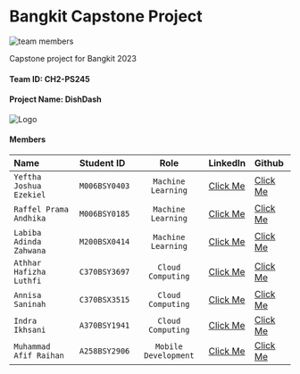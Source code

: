 # Bangkit Capstone Project

![team members](https://github.com/dishdashh/dishdashh/blob/main/banner.jpeg?raw=true)

Capstone project for Bangkit 2023

#### Team ID: CH2-PS245

#### Project Name: DishDash

![Logo](https://github.com/dishdashh/dishdashh/blob/f4ab0daec87955b71735655c72b006dd09beed78/logo-dd.png?raw=true)

#### Members

| Name                    | Student ID    | Role                 | LinkedIn                                                                 | Github                                       |
|:----------------------- |:------------- |:--------------------:|:------------------------------------------------------------------------ |:-------------------------------------------- |
| `Yeftha Joshua Ezekiel` | `M006BSY0403` | `Machine Learning`   | [Click Me]( https://www.linkedin.com/in/yefthajoshua/)                   | [Click Me](https://github.com/ArkZ10)        |
| `Raffel Prama Andhika`  | `M006BSY0185` | `Machine Learning`   | [Click Me](https://www.linkedin.com/in/raffel-prama-andhika-24206a149/) | [Click Me](https://github.com/prm008 )       |
| `Labiba Adinda Zahwana` | `M200BSX0414` | `Machine Learning`   | [Click Me](https://www.linkedin.com/in/labibaadinda/)                    | [Click Me](https://github.com/labibaadinda)  |
| `Athhar Hafizha Luthfi` | `C370BSY3697` | `Cloud Computing`    | [Click Me](http://www.linkedin.com/in/athhar-hafizha-luthfi-a48050221)   | [Click Me](https://github.com/athharhafizh)  |
| `Annisa Saninah`        | `C370BSX3515` | `Cloud Computing`    | [Click Me](https://www.linkedin.com/in/annisa-saninah-b50b57221/)        | [Click Me](https://github.com/Annisa03)      |
| `Indra Ikhsani`         | `A370BSY1941` | `Cloud Computing`    | [Click Me](https://www.linkedin.com/in/indra-ikhsani/)                   | [Click Me](https://github.com/kingindraib)   |
| `Muhammad Afif Raihan`  | `A258BSY2906` | `Mobile Development` | [Click Me](https://www.linkedin.com/in/muhammad-afif-raihan-0204b0281/)  | [Click Me]( https://github.com/AfifRollink ) |

<!-- ### Repositories
#### Cloud Computing
##### [Drug Service API](https://github.com/Medicify/drug-service)
##### [Recommendation Service API]( https://github.com/Medicify/recommendation-service)
##### [OCR Service API](https://github.com/Medicify/ocr-service)
##### [Scraping Service](https://github.com/Medicify/scraping-service)
#### Machine Learning
##### [Dataset Cleaning](https://github.com/Medicify/dataset-cleaning)
#### Mobile Developer
##### [Android Development](https://github.com/Medicify/md-medicify) -->
